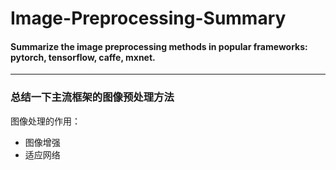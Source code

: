 # Image-Preprocessing-Summary

#### Summarize the image preprocessing methods in popular frameworks: pytorch, tensorflow, caffe, mxnet.
------
### 总结一下主流框架的图像预处理方法
图像处理的作用：
* 图像增强
* 适应网络
